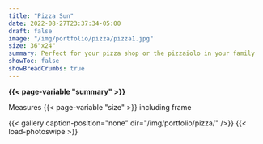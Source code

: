 ```yaml
---
title: "Pizza Sun"
date: 2022-08-27T23:37:34-05:00
draft: false
image: "/img/portfolio/pizza/pizza1.jpg"
size: 36"x24"
summary: Perfect for your pizza shop or the pizzaiolo in your family
showToc: false
showBreadCrumbs: true
---
```

**{{< page-variable "summary" >}}**

Measures {{< page-variable "size" >}} including frame

{{< gallery caption-position="none" dir="/img/portfolio/pizza/" />}} {{< load-photoswipe >}}